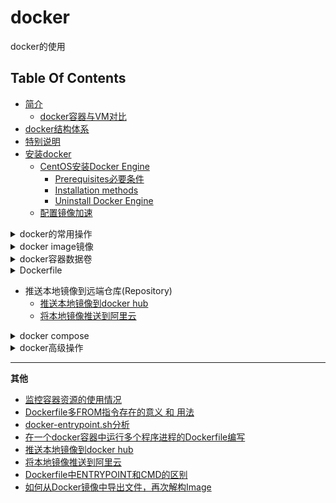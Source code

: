 # docker
docker的使用

## Table Of Contents
* [简介](md/docker.md#简介)
    * [docker容器与VM对比](md/docker.md#docker容器与VM对比)
* [docker结构体系](md/docker.md#docker结构体系)
* [特别说明](md/docker.md#特别说明)
* [安装docker](md/docker.md#安装docker)
    * [CentOS安装Docker Engine](md/docker.md#CentOS安装Docker-Engine)
        * [Prerequisites必要条件](md/docker.md#Prerequisites必要条件)
        * [Installation methods](md/docker.md#Installation-methods)
        * [Uninstall Docker Engine](md/docker.md#Uninstall-Docker-Engine)
    * [配置镜像加速](md/docker.md#配置镜像加速)

<details>
<summary>docker的常用操作</summary>

* [docker的常用操作](md/docker.md#docker的常用操作)
    * [帮助命令](md/docker.md#帮助命令)
    * [镜像操作](md/docker.md#镜像操作)
    * [容器操作](md/docker.md#容器操作)
        * [docker run](md/docker.md#docker-run)
            * [Set working directory (-w)设置工作目录](md/docker.md#Set-working-directory--w设置工作目录)
            * [Set storage driver options per container设置存储驱动选项](md/docker.md#Set-storage-driver-options-per-container设置存储驱动选项)
            * [Mount tmpfs (--tmpfs)临时文件系统](md/docker.md#Mount-tmpfs---tmpfs临时文件系统)
            * [Mount volume (-v, --read-only)挂载卷](md/docker.md#Mount-volume--v---read-only挂载卷)
            * [Add bind mounts or volumes using the --mount flag](md/docker.md#Add-bind-mounts-or-volumes-using-the---mount-flag)
            * [Set environment variables (-e, --env, --env-file)设置环境变量](md/docker.md#Set-environment-variables--e---env---env-file设置环境变量)
            * [Mount volumes from container (--volumes-from)](md/docker.md#Mount-volumes-from-container---volumes-from)
            * [Add host device to container (--device)](md/docker.md#Add-host-device-to-container---device)
            * [Restart policies (--restart)](md/docker.md#Restart-policies---restart)
        * [退出容器](md/docker.md#退出容器)
        * [进入正在运行的容器并以命令行交互](md/docker.md#进入正在运行的容器并以命令行交互)
        * [容器与host宿主机互拷文件](md/docker.md#容器与host宿主机互拷文件)
        * [Publish port(发布端口，端口映射)](md/docker.md#Publish-port发布端口端口映射)
        * [修改Docker容器启动配置参数](md/docker.md#修改Docker容器启动配置参数)
        * [修改docker容器的挂载路径](md/docker.md#修改docker容器的挂载路径)
        * [修改docker默认的存储位置](md/docker.md#修改docker默认的存储位置)
</details>

<details>
<summary>docker image镜像</summary>

* [image是什么](md/docker_image.md#image是什么)
    * [UnionFS](md/docker_image.md#UnionFS)
    * [docker image加载原理](md/docker_image.md#docker-image加载原理)
    * [镜像是分层的](md/docker_image.md#镜像是分层的)
    * [镜像都只读的](md/docker_image.md#镜像都只读的)
    * [创建镜像](md/docker_image.md#创建镜像)
        * [docker commit](md/docker_image.md#docker-commit)
        * [由Dockerfile文件docker build镜像](md/docker_image.md#由Dockerfile文件docker-build镜像)
</details>

<details>
<summary>docker容器数据卷</summary>

* [volume数据卷是什么](md/docker_container_volume.md#volume数据卷是什么)
* [如何添加volume数据卷](md/docker_container_volume.md#如何添加volume数据卷)
    * [命令添加](md/docker_container_volume.md#命令添加)
    * [Dockerfile添加](md/docker_container_volume.md#Dockerfile添加)
* [--volumes-from挂载指定容器的数据卷](md/docker_container_volume.md#--volumes-from挂载指定容器的数据卷)
</details>

<details>
<summary>Dockerfile</summary>

* [Dockerfile是什么](md/dockerfile.md#Dockerfile是什么)
    * [构建步骤](md/dockerfile.md#构建步骤)
* [Dockerfile构建过程分析](md/dockerfile.md#Dockerfile构建过程分析)
    * [Dockerfile基础知识](md/dockerfile.md#Dockerfile基础知识)
    * [构建流程](md/dockerfile.md#构建流程)
* [Dockerfile指令关键字](md/dockerfile.md#Dockerfile指令关键字)
    * [注释符](md/dockerfile.md#注释符)
    * [ARG](md/dockerfile.md#ARG)
    * [FROM](md/dockerfile.md#FROM)
    * [MAINTAINER (deprecated)](md/dockerfile.md#MAINTAINER-deprecated)
    * [ENV](md/dockerfile.md#ENV)
    * [WORKDIR](md/dockerfile.md#WORKDIR)
    * [RUN](md/dockerfile.md#RUN)
    * [ADD](md/dockerfile.md#ADD)
    * [COPY](md/dockerfile.md#COPY)
    * [LABEL](md/dockerfile.md#LABEL)
    * [USER](md/dockerfile.md#USER)
    * [VOLUME](md/dockerfile.md#VOLUME)
    * [CMD](md/dockerfile.md#CMD)
    * [ENTRYPOINT](md/dockerfile.md#ENTRYPOINT)
    * [EXPOSE](md/dockerfile.md#EXPOSE)
    * [ONBUILD](md/dockerfile.md#ONBUILD)
    * [STOPSIGNAL](md/dockerfile.md#STOPSIGNAL)
    * [HEALTHCHECK](md/dockerfile.md#HEALTHCHECK)
    * [SHELL](md/dockerfile.md#SHELL)
    * [Dockerfile中VOLUME的作用，以及与 `docker run -v`的区别和联系](md/Dockerfile中VOLUME的作用.md
    * [特别说明](md/dockerfile.md#特别说明)
        * [ADD or COPY](md/dockerfile.md#ADD-or-COPY)
        * [CMD与ENTRYPOINT的交互](md/dockerfile.md#CMD与ENTRYPOINT的交互)
        * [ENTRYPOINT与CMD组合使用的不同情况](md/dockerfile.md#ENTRYPOINT与CMD组合使用的不同情况)
* [自定义镜像](md/dockerfile.md#自定义镜像)
* [Dockerfile最佳实践](md/dockerfile.md#Dockerfile最佳实践)
* [记一次docker build镜像过程](md/record_4_docker-build.md)
</details>

* 推送本地镜像到远端仓库(Repository)
    * [推送本地镜像到docker hub](md/将docker本地镜像推送到hub.docker.com.md)
    * [将本地镜像推送到阿里云](md/将本地镜像推送到阿里云.md)

<details>
<summary>docker compose</summary>

* [是什么](#是什么)
* [使用Compose的3个基本步骤](#使用Compose的3个基本步骤)
* [安装Compose](#安装Compose)
* [删除Compose](#删除Compose)
* [docker-compose CLI命令](#docker-compose-CLI命令)
* [compose file的编写](#compose-file的编写)
* [compose演示示例](#compose演示示例)
</details>

<details>
<summary>docker高级操作</summary>

* [启动mysql容器示例](md/docker.md#启动mysql容器示例)
* [docker清理占用的硬盘空间](md/docker.md#docker清理占用的硬盘空间)
    * [清理磁盘，删除关闭的容器、无用的数据卷和网络、以及无tag的镜像](md/docker.md#清理磁盘删除关闭的容器无用的数据卷和网络以及无tag的镜像)
    * [手动清理Docker镜像、容器、数据卷](md/docker.md#手动清理Docker镜像容器数据卷)
    * [限制容器的日志大小](md/docker.md#限制容器的日志大小)
    * [使用truncate命令将容器的日志文件"清零"](md/docker.md#使用truncate命令将容器的日志文件清零)
* [迁移image、container、volume](md/docker.md#迁移imagecontainervolume)
    * [image迁移](md/docker.md#image迁移)
    * [container迁移](md/docker.md#container迁移)
        * [镜像的迁移参考上面Image的迁移，如image为alpine](md/docker.md#镜像的迁移参考上面Image的迁移如image为alpine)
        * [容器的迁移](md/docker.md#容器的迁移)
    * [volume迁移](md/docker.md#volume迁移)
        * [备份volume](md/docker.md#备份volume)
        * [恢复volume备份文件](md/docker.md#恢复volume备份文件)
    * [迁移image、container、volume总结](md/docker.md#迁移imagecontainervolume总结)
* [tomastomecek/sen--docker engine终端用户界面](md/docker.md#tomastomecek/sen--docker-engine终端用户界面)
* [wagoodman/dive--image,layer contents探索工具](md/docker.md#wagoodman/dive--imagelayer-contents探索工具)
* [由docker镜像逆向生成Dockerfile](md/由docker镜像逆向生成Dockerfile.md)
* [注意](md/docker.md#注意)
    * [iptables服务重启后，导致docker的iptables规则丢失解决办法](md/docker.md#iptables服务重启后导致docker的iptables规则丢失解决办法)
</details>

***
**其他**

* [监控容器资源的使用情况](md/监控容器资源的使用情况.md)
* [Dockerfile多FROM指令存在的意义 和 用法](md/Dockerfile多FROM指令存在的意义.md)
* [docker-entrypoint.sh分析](md/docker-entrypoint.sh分析.md)
* [在一个docker容器中运行多个程序进程的Dockerfile编写](md/在一个docker容器中运行多个程序进程的Dockerfile编写.md)
* [推送本地镜像到docker hub](md/将docker本地镜像推送到hub.docker.com.md)
* [将本地镜像推送到阿里云](md/将本地镜像推送到阿里云.md)
* [Dockerfile中ENTRYPOINT和CMD的区别](md/Dockerfile中ENTRYPOINT和CMD的区别.md)
* [如何从Docker镜像中导出文件，再次解构Image](md/如何从Docker镜像中导出文件，再次解构Image.md)